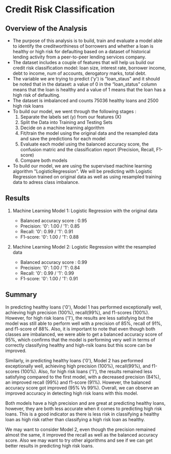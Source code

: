 # Credit Risk Classification

## Overview of the Analysis

 - The purpose of this analysis is to build, train and evaluate a model able to identify the creditworthiness of borrowers and whether a loan is healthy or high risk for defaulting based on a dataset of historical lending activity from a peer-to-peer lending services company.
 - The dataset includes a couple of features that will help us build our credit risk classification model: loan size,	interest rate, borrower income,	debt to income,	num of accounts, derogatory marks, total debt.
 - The variable we are trying to predict ('y') is "loan_staus" and it should be noted that in the dataset: a value of 0 in the “loan_status” column means that the loan is healthy and a value of 1 means that the loan has a high risk of defaulting.
 - The dataset is imbalanced and counts 75036 healthy loans and 2500 high risk loans
 - To build our model, we went through the following stages :
     1. Separate the labels set (y) from our features (X)
     2. Split the Data into Training and Testing Sets
     4. Decide on a machine learning algorithm
     5. Fit/train the model using the original data and the resampled data and save the predictions for each model
     6. Evaluate each model using the balanced accuracy score, the confusion matric and the classification report (Precision, Recall, F1-score)
     7. Compare both models
 - To build our model, we are using the supervised machine learning algorithm "LogisticRegression". We will be predicting with Logistic Regression trained on original data as well as using resampled training data to adress class imbalance.

## Results

1. Machine Learning Model 1: Logistic Regression with the original data

   * Balanced accuracy score : 0.95
   * Precision: '0': 1.00 / '1': 0.85
   * Recall: '0': 0.99 / '1': 0.91
   * F1-score: '0': 1.00 / '1': 0.88

2. Machine Learning Model 2: Logistic Regression witht the resampled data

   * Balanced accuracy score : 0.99
   * Precision: '0': 1.00 / '1': 0.84
   * Recall: '0': 0.99 / '1': 0.99
   * F1-score: '0': 1.00 / '1': 0.91

## Summary

In predicting healthy loans ('0'), Model 1 has performed exceptionally well, achieving high precision (100%), recall(99%), and f1-scores (100%). However, for high risk loans ('1'), the results are less satisfying but the model was still able to perform well with a precision of 85%, recall of 91%, and f1-score of 88%. Also, it is important to note that even though both classes are imbalanced, we were able to get a balanced accuracy score of 95%, which confirms that the model is performing very well in terms of correctly classifying healthy and high-rsik loans but this score can be improved.

Similarly, in predicting healthy loans ('0'), Model 2 has performed exceptionally well, achieving high precision (100%), recall(99%), and f1-scores (100%). Also, for high risk loans ('1'), the results remained less satisfying compared to the first model, with a decreased precision (84%), an improved recall (99%) and f1-score (91%). However, the balanced accuracy score got improved (95% Vs 99%). Overall, we can observe an improved accuracy in detecting high risk loans with this model.

Both models have a high precision and are great at predicting healthy loans, however, they are both less accurate when it comes to predicting high risk loans. This is a good indicator as there is less risk in classifying a healthy loan as high risk rather than classifying a high risk loan as healthy. 

We may want to consider Model 2, even though the precision remained almost the same, it improved the recall as well as the balanced accuracy score. Also we may want to try other algorithms and see if we can get better results in predicting high risk loans.